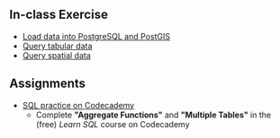 ## In-class Exercise

* [Load data into PostgreSQL and PostGIS](ex_1_loading_data.md)
* [Query tabular data](ex_2_querying_data.md)
* [Query spatial data](ex_3_querying_spatial_data.md)

## Assignments

* [SQL practice on Codecademy](https://www.codecademy.com/learn/learn-sql)
  * Complete **"Aggregate Functions"** and **"Multiple Tables"** in the (free) _Learn SQL_ course on Codecademy
